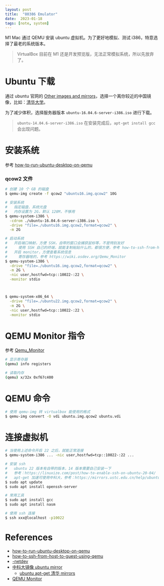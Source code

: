 ```yaml
---
layout: post
title:  "80386 Emulator"
date:  2023-01-18
tags: [note, system]
---
```


  M1 Mac 通过 QEMU 安装 ubuntu 虚拟机。为了更好地模拟、测试 i386，特意选择了最老的系统版本。

> VirtualBox 目前在 M1 还是开发预览版，无法正常模拟系统，所以先放弃了。

# Ubuntu 下载

  通过 ubuntu 官网的 [Other images and mirrors](https://launchpad.net/ubuntu/+cdmirrors)，选择一个离你较近的中国镜像，比如：[清华大学](https://mirrors.tuna.tsinghua.edu.cn/ubuntu-releases/)。

  为了减少体积，选择服务器版本 `ubuntu-16.04.6-server-i386.iso` 进行下载。

> `ubuntu-14.04.6-server-i386.iso` 在安装完成后，`apt-get install gcc` 会出现问题。


# 安装系统

  参考 [how-to-run-ubuntu-desktop-on-qemu](https://askubuntu.com/questions/884534/how-to-run-ubuntu-desktop-on-qemu)

### qcow2 文件

```sh
# 创建 10 个 GB 的磁盘
$ qemu-img create -f qcow2 "ubuntu16.img.qcow2" 10G

# 安装系统
#   指定磁盘、系统光盘
#   内存设置为 2G，默认 128M，不够用
$ qemu-system-i386 \
  -cdrom ./ubuntu-16.04.6-server-i386.iso \
  -drive "file=./ubuntu16.img.qcow2,format=qcow2" \
  -m 2G

# 启动系统
#   开启端口映射，方便 SSH，自带的窗口会捕获鼠标等，不是特别友好
#     使用 SSH 自己的终端，就能复制粘贴什么的，都很方便，参考 how-to-ssh-from-host-to-guest-using-qemu
#   开启 monitor，方便查看系统信息
#     寄存器啥的，参考 https://wiki.osdev.org/Qemu_Monitor
$ qemu-system-i386 \
  -drive "file=./ubuntu16.img.qcow2,format=qcow2" \
  -m 2G \
  -nic user,hostfwd=tcp::10022-:22 \
  -monitor stdio



$ qemu-system-x86_64 \
  -drive "file=./ubuntu22.img.qcow2,format=qcow2" \
  -m 2G \
  -nic user,hostfwd=tcp::10022-:22 \
  -monitor stdio
```

# QEMU Monitor 指令

  参考 [Qemu_Monitor](https://wiki.osdev.org/Qemu_Monitor)

```sh
# 显示寄存器
(qemu) info registers

# 读取内存
(qemu) x/32x 0xf67c400
```

# QEMU 命令

```sh
# 使用 qemu-img 转 virtualbox 能使用的格式
$ qemu-img convert -O vdi ubuntu.img.qcow2 ubuntu.vdi
```

# 连接虚拟机

```sh
# 当使用上述命令开启 22 之后，就能正常连接
$ qemu-system-i386 ... -nic user,hostfwd=tcp::10022-:22 ...

# 安装 ssh
#   ubuntu 22 版本有自带的版本，14 版本需要自己安装一下
#   参考：https://linuxize.com/post/how-to-enable-ssh-on-ubuntu-20-04/
#   apt-get 加速可使用中科大，参考：https://mirrors.ustc.edu.cn/help/ubuntu.html
$ sudo apt update
$ sudo apt install openssh-server

# 常用工具
$ sudo apt install gcc
$ sudo apt install nasm

# 使用 ssh 连接
$ ssh xxx@localhost -p10022
```

# References
* [how-to-run-ubuntu-desktop-on-qemu](https://askubuntu.com/questions/884534/how-to-run-ubuntu-desktop-on-qemu)
* [how-to-ssh-from-host-to-guest-using-qemu](https://unix.stackexchange.com/questions/124681/how-to-ssh-from-host-to-guest-using-qemu)
* [-netdev](https://www.mankier.com/1/qemu#-netdev)
* [中科大镜像 ubuntu mirror](https://mirrors.ustc.edu.cn/help/ubuntu.html)
  * [ubuntu apt-get 清华 mirrors](https://mirrors.tuna.tsinghua.edu.cn/help/ubuntu/)
* [QEMU Monitor](https://qemu-project.gitlab.io/qemu/system/monitor.html?highlight=monitor)
